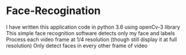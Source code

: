 # Face-Recogination
I have written this application code in python 3.6 using openCv-3 library 
This simple face recognition software detects only my face and labels
Process each video frame at 1/4 resolution (though still display it at full resolution)
Only detect faces in every other frame of video
